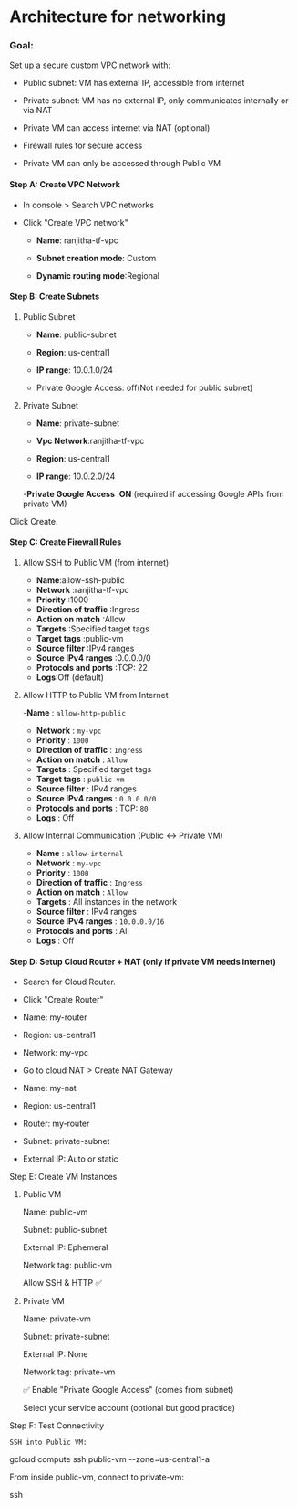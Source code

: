 # Architecture for networking


### Goal:

Set up a secure custom VPC network with:

- Public subnet: VM has external IP, accessible from internet

- Private subnet: VM has no external IP, only communicates internally or via NAT

- Private VM can access internet via NAT (optional)

- Firewall rules for secure access

- Private VM can only be accessed through Public VM

#### Step A: Create VPC Network

- In console > Search VPC networks

- Click "Create VPC network"

    - **Name**: ranjitha-tf-vpc

    - **Subnet creation mode**: Custom

     - **Dynamic routing mode**:Regional 

#### Step B: Create Subnets

1. Public Subnet

   - **Name**: public-subnet

   - **Region**: us-central1

   - **IP range**: 10.0.1.0/24

   - Private Google Access: off(Not needed for public subnet)

2. Private Subnet

    -  **Name**: private-subnet

    -  **Vpc Network**:ranjitha-tf-vpc

     -  **Region**: us-central1

     -  **IP range**: 10.0.2.0/24

    -**Private Google Access** :**ON** (required if accessing Google APIs from private VM)

Click Create.

#### Step C: Create Firewall Rules

1. Allow SSH to Public VM (from internet)

    - **Name**:allow-ssh-public
    - **Network**	:ranjitha-tf-vpc
    - **Priority**	:1000
    -  **Direction of traffic**	:Ingress
    - **Action on match**	:Allow
    - **Targets**	:Specified target tags
    - **Target tags**	:public-vm
    - **Source filter**	:IPv4 ranges
    - **Source IPv4 ranges**	:0.0.0.0/0
    -  **Protocols and ports**	:TCP: 22
    - **Logs**:Off (default)

2. Allow HTTP to Public VM  from Internet

    -**Name**                 : `allow-http-public`   
    - **Network**              : `my-vpc`             
    - **Priority**             : `1000`               
    - **Direction of traffic** : `Ingress`            
    - **Action on match**      : `Allow`              
    - **Targets**              : Specified target tags
    - **Target tags**          : `public-vm`          
    - **Source filter**        : IPv4 ranges          
    - **Source IPv4 ranges**   : `0.0.0.0/0`          
    - **Protocols and ports**  : TCP: `80`            
    - **Logs**                 : Off                  


3. Allow Internal Communication (Public <-> Private VM)

    - **Name**                 : `allow-internal`             
    - **Network**              : `my-vpc`                     
    - **Priority**             : `1000`                       
    - **Direction of traffic** : `Ingress`                    
    - **Action on match**      : `Allow`                      
    - **Targets**              : All instances in the network 
    - **Source filter**        : IPv4 ranges                  
    - **Source IPv4 ranges**   : `10.0.0.0/16`                
    - **Protocols and ports**  : All                          
    - **Logs**                 : Off                          


#### Step D: Setup Cloud Router + NAT (only if private VM needs internet)

- Search for Cloud Router.

- Click "Create Router"

- Name: my-router

- Region: us-central1

-  Network: my-vpc

-  Go to cloud NAT > Create NAT Gateway

 -  Name: my-nat

 -  Region: us-central1

 -  Router: my-router

 -  Subnet: private-subnet

 -  External IP: Auto or static

Step E: Create VM Instances
1. Public VM

    Name: public-vm

    Subnet: public-subnet

    External IP: Ephemeral

    Network tag: public-vm

    Allow SSH & HTTP ✅

2. Private VM

    Name: private-vm

    Subnet: private-subnet

    External IP: None

    Network tag: private-vm

    ✅ Enable "Private Google Access" (comes from subnet)

    Select your service account (optional but good practice)

Step F: Test Connectivity

    SSH into Public VM:

gcloud compute ssh public-vm --zone=us-central1-a

From inside public-vm, connect to private-vm:

ssh <private-vm-internal-ip>
